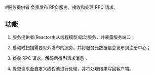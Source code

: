 #服务提供者
负责发布 RPC 服务，接收和处理 RPC 请求。

## 功能
1. 服务提供者(Reactor主从线程模型)启动服务，并暴露服务端口；

2. 启动时扫描需要对外发布的服务，并将服务元数据信息发布到注册中心；

3. 接收 RPC 请求，解码后得到请求消息；

4. 提交请求至自定义线程池进行处理，并将处理结果写回客户端。